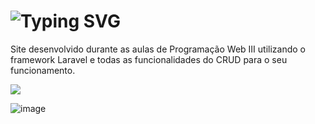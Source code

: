 # ![Typing SVG](https://readme-typing-svg.herokuapp.com/?color=F3D500-&size=35&center=true&vCenter=true&width=1000&lines=People+Registration+with+Laravel)
Site desenvolvido durante as aulas de Programação Web III utilizando o framework Laravel e todas as funcionalidades do CRUD para o seu funcionamento.

 <a href="" target="_blank"><img src="https://img.shields.io/badge/Laravel-0D1117?style=for-the-badge&logo=laravel&logoColor=F3D500"></a>

![image](https://github.com/user-attachments/assets/6493129a-7d26-463c-a3af-277cc57f3413)

